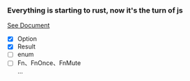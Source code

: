 ### Everything is starting to rust, now it's the turn of js

[See Document](https://lopo12123.github.io/rustyjs/modules.html)

- [x] Option
- [x] Result
- [ ] enum
- [ ] Fn、FnOnce、FnMute  
  ...
